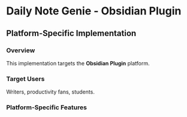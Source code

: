 # Daily Note Genie - Obsidian Plugin

## Platform-Specific Implementation

### Overview
This implementation targets the **Obsidian Plugin** platform.

### Target Users
Writers, productivity fans, students.

### Platform-Specific Features
